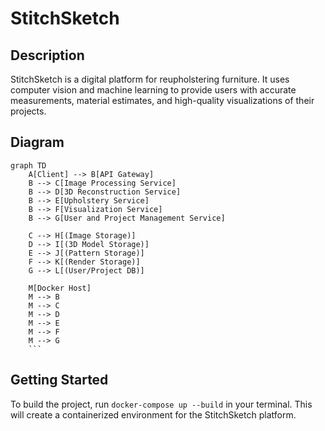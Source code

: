 # StitchSketch

## Description

StitchSketch is a digital platform for reupholstering furniture. It uses computer vision and machine learning to provide users with accurate measurements, material estimates, and high-quality visualizations of their projects.

## Diagram

````mermaid
graph TD
    A[Client] --> B[API Gateway]
    B --> C[Image Processing Service]
    B --> D[3D Reconstruction Service]
    B --> E[Upholstery Service]
    B --> F[Visualization Service]
    B --> G[User and Project Management Service]

    C --> H[(Image Storage)]
    D --> I[(3D Model Storage)]
    E --> J[(Pattern Storage)]
    F --> K[(Render Storage)]
    G --> L[(User/Project DB)]

    M[Docker Host]
    M --> B
    M --> C
    M --> D
    M --> E
    M --> F
    M --> G
    ```
````

## Getting Started

To build the project, run `docker-compose up --build` in your terminal. This will create a containerized environment for the StitchSketch platform.
